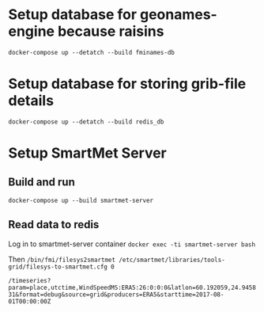 
# Setup database for geonames-engine because raisins

`docker-compose up --detatch --build fminames-db`

# Setup database for storing grib-file details

`docker-compose up --detatch --build redis_db`

# Setup SmartMet Server

## Build and run

`docker-compose up --build smartmet-server`

## Read data to redis

Log in to smartmet-server container
`docker exec -ti smartmet-server bash`

Then
`/bin/fmi/filesys2smartmet /etc/smartmet/libraries/tools-grid/filesys-to-smartmet.cfg 0`

`/timeseries?param=place,utctime,WindSpeedMS:ERA5:26:0:0:0&latlon=60.192059,24.945831&format=debug&source=grid&producers=ERA5&starttime=2017-08-01T00:00:00Z`